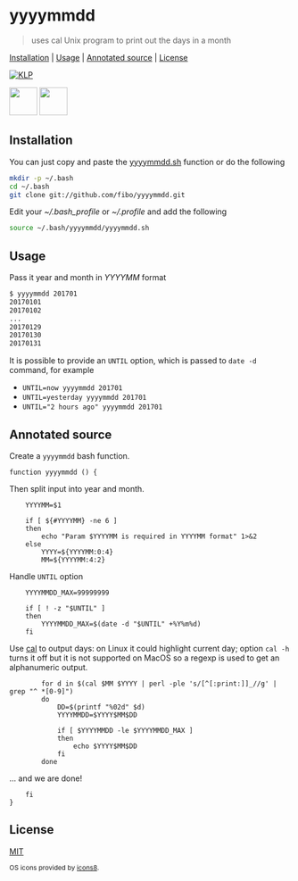 # yyyymmdd

> uses cal Unix program to print out the days in a month

[Installation](#installation) |
[Usage](#usage) |
[Annotated source](#annotated-source) |
[License](#license)

[![KLP](https://img.shields.io/badge/kiss-literate-orange.svg)](http://g14n.info/kiss-literate-programming)

<img src="https://rawgit.com/fibo/os-icons8/master/Apple-50.png" width="50" height="50" /> <img src="https://rawgit.com/fibo/os-icons8/master/Linux-50.png" width="50" height="50" />

## Installation

You can just copy and paste the [yyyymmdd.sh](https://github.com/fibo/yyyymmdd/blob/master/yyyymmdd.sh) function or do the following

```bash
mkdir -p ~/.bash
cd ~/.bash
git clone git://github.com/fibo/yyyymmdd.git
```

Edit your *~/.bash_profile* or *~/.profile* and add the following

```bash
source ~/.bash/yyyymmdd/yyyymmdd.sh
```

## Usage

Pass it year and month in *YYYYMM* format

```bash
$ yyyymmdd 201701
20170101
20170102
...
20170129
20170130
20170131
```

It is possible to provide an `UNTIL` option, which is passed to `date -d` command, for example

* `UNTIL=now yyyymmdd 201701`
* `UNTIL=yesterday yyyymmdd 201701`
* `UNTIL="2 hours ago" yyyymmdd 201701`

## Annotated source

Create a `yyyymmdd` bash function.

    function yyyymmdd () {

Then split input into year and month.

        YYYYMM=$1

        if [ ${#YYYYMM} -ne 6 ]
        then
            echo "Param $YYYYMM is required in YYYYMM format" 1>&2
        else
            YYYY=${YYYYMM:0:4}
            MM=${YYYYMM:4:2}

Handle `UNTIL` option

        YYYYMMDD_MAX=99999999

        if [ ! -z "$UNTIL" ]
        then
            YYYYMMDD_MAX=$(date -d "$UNTIL" +%Y%m%d)
        fi

Use [cal] to output days: on Linux it could highlight current day;
option `cal -h` turns it off but it is not supported on MacOS so a
regexp is used to get an alphanumeric output.

            for d in $(cal $MM $YYYY | perl -ple 's/[^[:print:]]_//g' | grep "^ *[0-9]")
            do
                DD=$(printf "%02d" $d)
                YYYYMMDD=$YYYY$MM$DD

                if [ $YYYYMMDD -le $YYYYMMDD_MAX ]
                then
                    echo $YYYY$MM$DD
                fi
            done

... and we are done!

        fi
    }

## License

[MIT](http://g14n.info/mit-license)

<sub>OS icons provided by <a href="https://icons8.com/">icons8</a>.</sub>

[cal]: https://en.wikipedia.org/wiki/Cal_(Unix) "cal"
